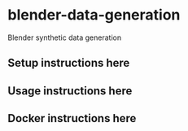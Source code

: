 # blender-data-generation
Blender synthetic data generation

## Setup instructions here

## Usage instructions here

## Docker instructions here